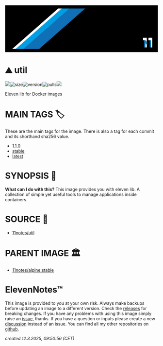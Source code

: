 ![banner](https://github.com/11notes/defaults/blob/main/static/img/banner.png?raw=true)

# ⛰️ util
[<img src="https://img.shields.io/badge/github-source-blue?logo=github&color=040308">](https://github.com/11notes/docker-util)![size](https://img.shields.io/docker/image-size/11notes/util/1.1.0?color=0eb305)![version](https://img.shields.io/docker/v/11notes/util/1.1.0?color=eb7a09)![pulls](https://img.shields.io/docker/pulls/11notes/util?color=2b75d6)[<img src="https://img.shields.io/github/issues/11notes/docker-util?color=7842f5">](https://github.com/11notes/docker-util/issues)

Eleven lib for Docker images

# MAIN TAGS 🏷️
These are the main tags for the image. There is also a tag for each commit and its shorthand sha256 value.

* [1.1.0](https://hub.docker.com/r/11notes/util/tags?name=1.1.0)
* [stable](https://hub.docker.com/r/11notes/util/tags?name=stable)
* [latest](https://hub.docker.com/r/11notes/util/tags?name=latest)

# SYNOPSIS 📖
**What can I do with this?** This image provides you with eleven lib. A collection of simple yet useful tools to manage applications inside containers.

# SOURCE 💾
* [11notes/util](https://github.com/11notes/docker-util)

# PARENT IMAGE 🏛️
* [11notes/alpine:stable](https://hub.docker.com/r/11notes/alpine)

# ElevenNotes™️
This image is provided to you at your own risk. Always make backups before updating an image to a different version. Check the [releases](https://github.com/11notes/docker-util/releases) for breaking changes. If you have any problems with using this image simply raise an [issue](https://github.com/11notes/docker-util/issues), thanks. If you have a question or inputs please create a new [discussion](https://github.com/11notes/docker-util/discussions) instead of an issue. You can find all my other repositories on [github](https://github.com/11notes?tab=repositories).

*created 12.3.2025, 09:50:56 (CET)*